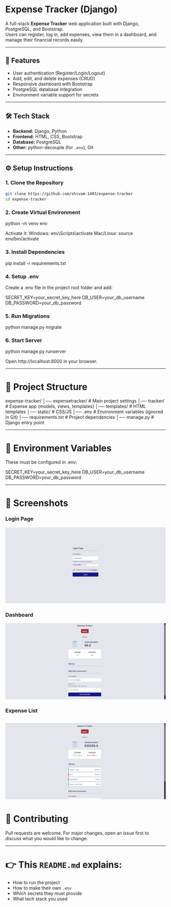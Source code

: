 # Expense Tracker (Django)

A full-stack **Expense Tracker** web application built with Django, PostgreSQL, and Bootstrap.  
Users can register, log in, add expenses, view them in a dashboard, and manage their financial records easily.

---

## 🚀 Features
- User authentication (Register/Login/Logout)
- Add, edit, and delete expenses (CRUD)
- Responsive dashboard with Bootstrap
- PostgreSQL database integration
- Environment variable support for secrets

---

## 🛠️ Tech Stack
- **Backend:** Django, Python
- **Frontend:** HTML, CSS, Bootstrap
- **Database:** PostgreSQL
- **Other:** python-decouple (for `.env`), Git

---

## ⚙️ Setup Instructions

### 1. Clone the Repository
```bash
git clone https://github.com/shivam-1403/expense-tracker
cd expense-tracker

```

### 2. Create Virtual Environment
python -m venv env

Activate it:
Windows: env\Scripts\activate
Mac/Linux: source env/bin/activate


### 3. Install Dependencies
pip install -r requirements.txt


### 4. Setup .env

Create a .env file in the project root folder and add:

SECRET_KEY=your_secret_key_here
DB_USER=your_db_username
DB_PASSWORD=your_db_password


### 5. Run Migrations
python manage.py migrate


### 6. Start Server
python manage.py runserver

Open http://localhost:8000 in your browser.

---

# 📂 Project Structure
expense-tracker/
│── expensetracker/       # Main project settings
│── tracker/              # Expense app (models, views, templates)
│── templates/            # HTML templates
│── static/               # CSS/JS
│── .env                  # Environment variables (ignored in Git)
│── requirements.txt      # Project dependencies
│── manage.py             # Django entry point

---

# 🔐 Environment Variables

These must be configured in .env:

SECRET_KEY=your_secret_key_here
DB_USER=your_db_username
DB_PASSWORD=your_db_password

---

# 📸 Screenshots

### Login Page
![Login Page](screenshots/Login.png)

### Dashboard
![Dashboard](screenshots/Dashboard.png)

### Expense List
![Expense List](screenshots/Expenses.png)
---

# 🤝 Contributing

Pull requests are welcome. For major changes, open an issue first to discuss what you would like to change.

---

# 👉 This `README.md` explains:  
- How to run the project  
- How to make their own `.env`  
- Which secrets they must provide  
- What tech stack you used  
